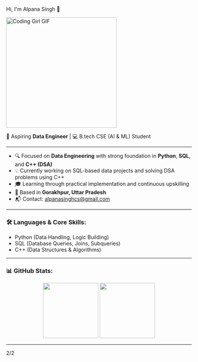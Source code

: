  Hi, I'm Alpana Singh 👋

<img src="https://media.giphy.com/media/L1R1tvI9svkIWwpVYr/giphy.gif" width="300" alt="Coding Girl GIF"/>

🎯 Aspiring **Data Engineer** | 💻 B.tech CSE (AI & ML) Student 

---

- 🔍 Focused on **Data Engineering** with strong foundation in **Python**, **SQL**, and **C++ (DSA)**
- 💡 Currently working on SQL-based data projects and solving DSA problems using C++
- 🎓 Learning through practical implementation and continuous upskilling
- 📍 Based in **Gorakhpur, Uttar Pradesh**
- 📬 Contact: [alpanasinghcs@gmail.com](mailto:alpanasinghcs@gmail.com)

---

### 🛠️ Languages & Core Skills:
- Python (Data Handling, Logic Building)
- SQL (Database Queries, Joins, Subqueries)
- C++ (Data Structures & Algorithms)

---

### 📊 GitHub Stats:
<p align="center">
  <img src="https://github-readme-stats.vercel.app/api?username=AlpanaSingh&show_icons=true&theme=gruvbox" height="150" />
  <img src="https://github-readme-streak-stats.herokuapp.com/?user=AlpanaSingh&theme=gruvbox" height="150"/>
</p>

---




2/2








